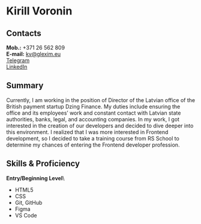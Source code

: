 # Kirill Voronin
## Contacts
**Mob.:** +371 26 562 809\
**E-mail:** kv@glexim.eu\
[Telegram](https://t.me/k044k)\
[LinkedIn](https://www.linkedin.com/in/kirill-voronin/)
## Summary
Currently, I am working in the position of Director of the Latvian office of the British payment startup Dzing Finance. My duties include ensuring the office and its employees’ work and constant contact with Latvian state authorities, banks, legal, and accounting companies. In my work, I got interested in the creation of our developers and decided to dive deeper into this environment. I realized that I was more interested in Frontend development, so I decided to take a training course from RS School to determine my chances of entering the Frontend developer profession.
## Skills & Proficiency
**Entry/Beginning Level**\
- HTML5
- CSS
- Git, GitHub
- Figma
- VS Code